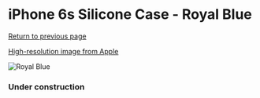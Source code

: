 # iPhone 6s Silicone Case - Royal Blue

[Return to previous page](/iphone_6)

[High-resolution image from Apple](https://store.storeimages.cdn-apple.com/8756/as-images.apple.com/is/MM632?wid=4500&hei=4500&fmt=png)

<div style="width: 384px"><img src="/everypreview/MM632.png" alt="Royal Blue"></div>

### Under construction
